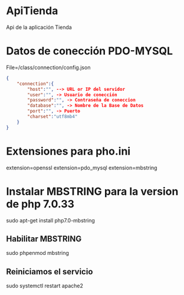 # ApiTienda
Api de la aplicación Tienda

# Datos de conección PDO-MYSQL
File=/class/connection/config.json
```JSON
{
    "connection":{
        "host":"", --> URL or IP del servidor
        "user":"", -> Usuario de conección
        "password":"", -> Contraseña de coneccion
        "database":"", -> Nombre de la Base de Datos
        "port":"", -> Puerto
        "charset":"utf8mb4"
    }
}
```
# Extensiones para pho.ini
extension=openssl
extension=pdo_mysql
extension=mbstring

# Instalar MBSTRING para la version de php 7.0.33
sudo apt-get install php7.0-mbstring

## Habilitar MBSTRING
sudo phpenmod mbstring

## Reiniciamos el servicio
sudo systemctl restart apache2

